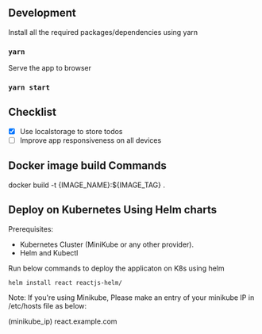 ## Development

Install all the required packages/dependencies using yarn

### `yarn`

Serve the app to browser

### `yarn start`

## Checklist

- [x] Use localstorage to store todos
- [ ] Improve app responsiveness on all devices

## Docker image build Commands

docker build -t {IMAGE_NAME}:${IMAGE_TAG} .


## Deploy on Kubernetes Using Helm charts

Prerequisites:

- Kubernetes Cluster (MiniKube or any other provider).
- Helm and Kubectl

Run below commands to deploy the applicaton on K8s using helm

```
helm install react reactjs-helm/
```

Note: If you're using Minikube, Please make an entry of your minikube IP in /etc/hosts file as below:

(minikube_ip)   react.example.com

